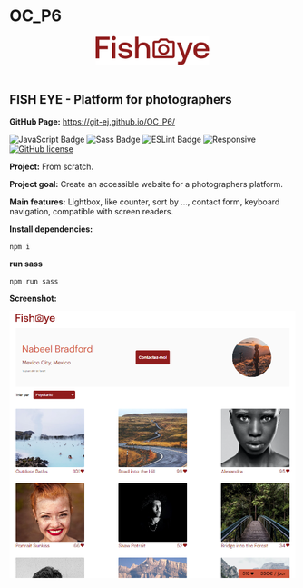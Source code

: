 <h1>OC_P6</h1>

<div align='center'>

 <img src="./assets/images/logo.png" alt="Fish Eye Logo" title="Fish Eye Logo" width="200" height="auto"/>
 
</div><br>

<h2>FISH EYE - Platform for photographers</h2>

<strong>GitHub Page:</strong> https://git-ej.github.io/OC_P6/


![JavaScript Badge](https://img.shields.io/badge/JavaScript-F7DF1E?logo=javascript&logoColor=000&style=flat)
![Sass Badge](https://img.shields.io/badge/Sass-C69?logo=sass&logoColor=fff&style=flat)
![ESLint Badge](https://img.shields.io/badge/ESLint-4B32C3?logo=eslint&logoColor=fff&style=flat)
![Responsive](https://img.shields.io/badge/Responsive-08BFF1)
[![GitHub license](https://img.shields.io/github/license/Naereen/StrapDown.js.svg)](https://github.com/Naereen/StrapDown.js/blob/master/LICENSE)


<strong>Project:</strong> From scratch. 

<strong>Project goal:</strong> Create an accessible website for a photographers platform.

<strong>Main features:</strong> Lightbox, like counter, sort by ..., contact form, keyboard navigation, compatible with screen readers.

<strong>Install dependencies:</strong>

```
npm i
```

<strong>run sass</strong>

```
npm run sass
```

<strong>Screenshot:</strong>

<div align='center'>

 <img src="./assets/screenshot/screenshot_Fisheye-Nabeel.png" alt="screenshot Fisheye Nabeel screenshot" title="screenshot_Fisheye-Nabeel screenshot" width="auto" height="auto"/>
 
</div>